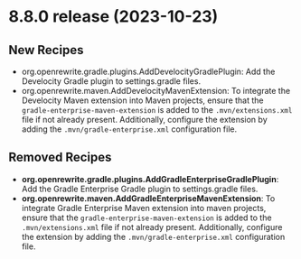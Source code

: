 # 8.8.0 release (2023-10-23)

## New Recipes

* org.openrewrite.gradle.plugins.AddDevelocityGradlePlugin: Add the Develocity Gradle plugin to settings.gradle files. 
* org.openrewrite.maven.AddDevelocityMavenExtension: To integrate the Develocity Maven extension into Maven projects, ensure that the `gradle-enterprise-maven-extension` is added to the `.mvn/extensions.xml` file if not already present. Additionally, configure the extension by adding the `.mvn/gradle-enterprise.xml` configuration file. 

## Removed Recipes

* **org.openrewrite.gradle.plugins.AddGradleEnterpriseGradlePlugin**: Add the Gradle Enterprise Gradle plugin to settings.gradle files. 
* **org.openrewrite.maven.AddGradleEnterpriseMavenExtension**: To integrate Gradle Enterprise Maven extension into maven projects, ensure that the `gradle-enterprise-maven-extension` is added to the `.mvn/extensions.xml` file if not already present. Additionally, configure the extension by adding the `.mvn/gradle-enterprise.xml` configuration file. 

